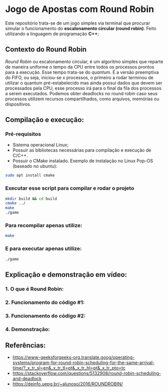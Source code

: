 # Jogo de Apostas com Round Robin
Este repositório trata-se de um jogo simples via terminal que procurar simular o funcionamento do **escalonamento circular (round robin)**. Feito utilizando a linguagem de programaçäo **C++**;

## Contexto do Round Robin
*Round Robin* ou escalonamento circular, é um algoritmo simples que reparte de maneira uniforme o tempo da CPU entre todos os processos prontos para a execução. Esse tempo trata-se do *quantum*. É a versão preemptiva do FIFO, ou seja, iniciou-se x processos, o primeiro a rodar terminou de utilizar o quantum pré-estabelecido mas ainda possui dados que devem ser processados pela CPU, esse processo irá para o final da fila dos processos a serem executados. 
Podemos obter deadlocks no round robin caso seus processos utilizem recursos compartilhados, como arquivos, memórias ou dispositivos.

## Compilação e execução:

### Pré-requisitos

- Sistema operacional Linux;
- Possuir as bibliotecas necessárias para compilação e execução de C/C++.
- Possuir o CMake instalado. Exemplo de instalação no Linux Pop-OS (baseado no ubuntu):
```bash
sudo apt install cmake
```

### Executar esse script para compilar e rodar o projeto

```bash
mkdir build && cd build
cmake ../
make
./game
```
### Para recompilar apenas utilize:

```bash
make
```

### E para executar apenas utilize:

```bash
./game
```
## Explicação e demonstração em vídeo:
### 1. O que é Round Robin:

### 2. Funcionamento do código #1:

### 3. Funcionamento do código #2:

### 4. Demonstração:

## Referências:
- https://www-geeksforgeeks-org.translate.goog/operating-systems/program-for-round-robin-scheduling-for-the-same-arrival-time/?_x_tr_sl=en&_x_tr_tl=pt&_x_tr_hl=pt&_x_tr_pto=tc
- https://stackoverflow.com/questions/5132908/round-robin-scheduling-and-deadlock
- https://deinfo.uepg.br/~alunoso/2016/ROUNDROBIN/